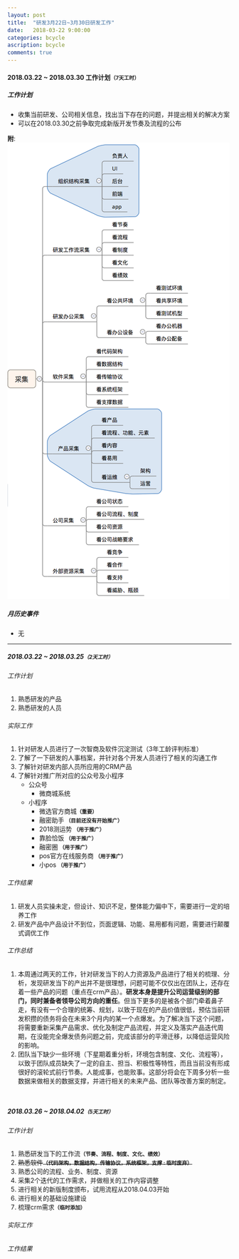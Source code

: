 ```yaml
---
layout: post
title:  "研发3月22日~3月30日研发工作"
date:   2018-03-22 9:00:00
categories: bcycle
ascription: bcycle
comments: true
---
```


[collect_information]: /resource/20180322/collect_information.png "收集内容大纲"

#### 2018.03.22 ~ 2018.03.30 工作计划<small>**（7天工时）**</small>

##### 工作计划
* 收集当前研发、公司相关信息，找出当下存在的问题，并提出相关的解决方案
* 可以在2018.03.30之前争取完成新版开发节奏及流程的公布

**附**:
![收集内容大纲][collect_information]

##### 月历史事件
* 无

----


##### 2018.03.22 ~ 2018.03.25<small>**（2天工时）**</small>

###### 工作计划
1. 熟悉研发的产品
2. 熟悉研发的人员

###### 实际工作
1. 针对研发人员进行了一次智商及软件沉淀测试（3年工龄评判标准）
2. 了解了一下研发的人事档案，并针对各个开发人员进行了相关的沟通工作
3. 了解针对研发内部人员所应用的CRM产品
4. 了解针对推广所对应的公众号及小程序
	* 公众号
		* 微商城系统
	* 小程序
		* 微选官方商城<small>**（重要）**</small>
		* 融密助手<small> **（目前还没有开始推广）**</small>
		* 2018测运势<small> **（用于推广）**</small>
		* 靠脸恰饭<small> **（用于推广）**</small>
		* 融密圈<small> **（用于推广）**</small>
		* pos官方在线服务商<small> **（用于推广）**</small>
		* 小pos<small> **（用于推广）**</small>

###### 工作结果
1. 研发人员实操未定，但设计、知识不足，整体能力偏中下，需要进行一定的培养工作
2. 研发产品中产品设计不到位，页面逻辑、功能、易用都有问题，需要进行颠覆式调优工作 

###### 工作总结
1. 本周通过两天的工作，针对研发当下的人力资源及产品进行了相关的梳理、分析，发现研发当下的产出并不是很理想，问题可能不仅仅出在团队上，还存在着一些产品的问题（重点在crm产品）。**研发本身是提升公司运营级别的部门，同时兼备者领导公司方向的重任**。但当下更多的是被各个部门牵着鼻子走，有没有一个合理的统筹、规划，以致于现在的产品价值很低，预估当前研发积攒的债务将会在未来3个月内的某一个点爆发。为了解决当下这个问题，将需要重新采集产品需求、优化及制定产品流程，并定义及落实产品迭代周期，在没能完全爆发债务问题之前，完成该部分的平滑迁移，以降低运营风险的影响。
2. 团队当下缺少一些环境（下星期着重分析，环境包含制度、文化、流程等），以致于团队成员缺失了一定的自主、担当、积极性等特性，而且当前没有形成很好的滚轮式前行节奏。人能成事，也能败事。这部分将会在下周多分析一些数据来做相关的数据支撑，并进行相关的未来产品、团队等改善方案的制定。



<br/>

##### 2018.03.26 ~ 2018.04.02<small>**（5天工时）**</small>

###### 工作计划
1. 熟悉研发当下的工作流<small>**（节奏、流程、制度、文化、绩效）**</small>
2. <del>熟悉软件<small>**（代码架构，数据结构，传输协议，系统框架，支撑 : 临时废弃）**</small></del>
3. 熟悉公司的流程、业务、制度、资源
4. 采集2个迭代的工作需求，并做相关的工作内容调整
5. 进行相关的新版制度颁布，试用流程从2018.04.03开始
6. 进行相关的基础设施建设
7. 梳理crm需求<small>**（临时添加）**</small>

###### 实际工作

###### 工作结果

<br/>

